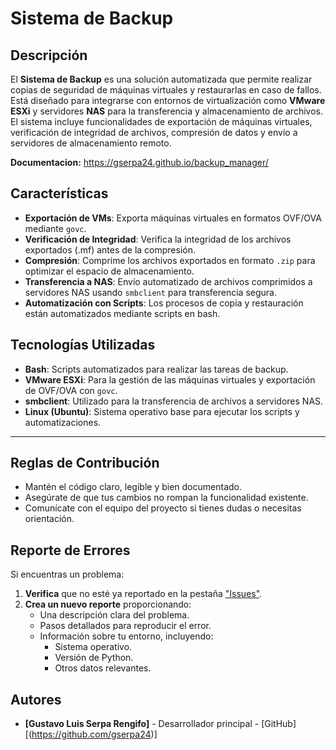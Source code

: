 # Sistema de Backup

## Descripción
El **Sistema de Backup** es una solución automatizada que permite realizar copias de seguridad de máquinas virtuales y restaurarlas en caso de fallos. Está diseñado para integrarse con entornos de virtualización como **VMware ESXi** y servidores **NAS** para la transferencia y almacenamiento de archivos. El sistema incluye funcionalidades de exportación de máquinas virtuales, verificación de integridad de archivos, compresión de datos y envío a servidores de almacenamiento remoto.

**Documentacion:** https://gserpa24.github.io/backup_manager/

## Características

- **Exportación de VMs**: Exporta máquinas virtuales en formatos OVF/OVA mediante `govc`.
- **Verificación de Integridad**: Verifica la integridad de los archivos exportados (.mf) antes de la compresión.
- **Compresión**: Comprime los archivos exportados en formato `.zip` para optimizar el espacio de almacenamiento.
- **Transferencia a NAS**: Envío automatizado de archivos comprimidos a servidores NAS usando `smbclient` para transferencia segura.
- **Automatización con Scripts**: Los procesos de copia y restauración están automatizados mediante scripts en bash.

## Tecnologías Utilizadas

- **Bash**: Scripts automatizados para realizar las tareas de backup.
- **VMware ESXi**: Para la gestión de las máquinas virtuales y exportación de OVF/OVA con `govc`.
- **smbclient**: Utilizado para la transferencia de archivos a servidores NAS.
- **Linux (Ubuntu)**: Sistema operativo base para ejecutar los scripts y automatizaciones.
--- 
## Reglas de Contribución

- Mantén el código claro, legible y bien documentado.
- Asegúrate de que tus cambios no rompan la funcionalidad existente.
- Comunícate con el equipo del proyecto si tienes dudas o necesitas orientación.

## Reporte de Errores

Si encuentras un problema:

1. **Verifica** que no esté ya reportado en la pestaña ["Issues"](https://github.com/gserpa24/backup_manager/issues).
2. **Crea un nuevo reporte** proporcionando:
   - Una descripción clara del problema.
   - Pasos detallados para reproducir el error.
   - Información sobre tu entorno, incluyendo:
     - Sistema operativo.
     - Versión de Python.
     - Otros datos relevantes.


## Autores

- **[Gustavo Luis Serpa Rengifo]** - Desarrollador principal - [GitHub][(https://github.com/gserpa24)]
